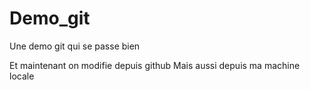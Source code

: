 # Demo_git
Une demo git qui se passe bien

Et maintenant on modifie depuis github
Mais aussi depuis ma machine locale